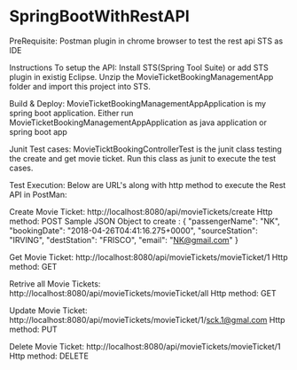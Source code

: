 # SpringBootWithRestAPI
PreRequisite:
Postman plugin in chrome browser to test the rest api
STS as IDE

Instructions To setup the API:
Install STS(Spring Tool Suite)  or add STS plugin in existig Eclipse.
Unzip the MovieTicketBookingManagementApp folder and import this project into STS.

Build & Deploy:
MovieTicketBookingManagementAppApplication is my spring boot application.
Either run MovieTicketBookingManagementAppApplication as java application or spring boot app

Junit Test cases:
MovieTicktBookingControllerTest is the junit class testing the create and get movie ticket.
Run this class as junit to execute the test cases.

Test Execution:
Below are URL's along with http method to execute the Rest API in PostMan:

Create Movie Ticket:
http://localhost:8080/api/movieTickets/create 
Http method: POST
Sample JSON Object to create	:
{
    "passengerName": "NK",
    "bookingDate": "2018-04-26T04:41:16.275+0000",
    "sourceStation": "IRVING",
    "destStation": "FRISCO",
    "email": "NK@gmail.com"
}

Get Movie Ticket:
http://localhost:8080/api/movieTickets/movieTicket/1
Http method: GET

Retrive all Movie Tickets:
http://localhost:8080/api/movieTickets/movieTicket/all
Http method: GET

Update Movie Ticket:
http://localhost:8080/api/movieTickets/movieTicket/1/sck.1@gmal.com
Http method: PUT

Delete Movie Ticket:
http://localhost:8080/api/movieTickets/movieTicket/1
Http method: DELETE
